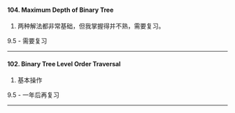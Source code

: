 

#### 104. Maximum Depth of Binary Tree

1. 两种解法都非常基础，但我掌握得并不熟，需要复习。

9.5 - 需要复习

---
#### 102. Binary Tree Level Order Traversal

1. 基本操作

9.5 - 一年后再复习

---